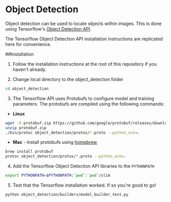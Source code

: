 # Object Detection
Object detection can be used to locate objects within images. This is done using Tensorflow's [Object Detection API](https://github.com/tensorflow/models/tree/master/research/object_detection). 

The Tensorflow Object Detection API installation instructions are replicated here for convenience.

##Installation

1. Follow the installation instructions at the root of this repository if you haven't already. 

2. Change local directory to the object_detection folder
```sh
cd object_detection 
```

3. The Tensorflow API uses Protobufs to configure model and training parameters. The protobufs are compiled using the following commands:

* **Linux**
```sh
wget -O protobuf.zip https://github.com/google/protobuf/releases/download/v3.0.0/protoc-3.0.0-linux-x86_64.zip
unzip protobuf.zip
./bin/protoc object_detection/protos/*.proto --python_out=.
```

* **Mac** - Install protobufs using [homebrew](https://brew.sh/)
```sh
brew install protobuf
protoc object_detection/protos/*.proto --python_out=.
```

4. Add the Tensorflow Object Detection API libraries to the `PYTHONPATH`
```sh
export PYTHONPATH=$PYTHONPATH:`pwd`:`pwd`/slim
```

5. Test that the Tensorflow installation worked. If so you're good to go!
```sh
python object_detection/builders/model_builder_test.py
```

